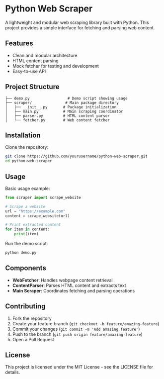 # Python Web Scraper

A lightweight and modular web scraping library built with Python. This project provides a simple interface for fetching and parsing web content.

## Features

- Clean and modular architecture
- HTML content parsing
- Mock fetcher for testing and development
- Easy-to-use API

## Project Structure

```
├── demo.py                 # Demo script showing usage
├── scraper/               # Main package directory
│   ├── __init__.py       # Package initialization
│   ├── main.py           # Main scraping coordinator
│   ├── parser.py         # HTML content parser
│   └── fetcher.py        # Web content fetcher
```

## Installation

Clone the repository:

```bash
git clone https://github.com/yourusername/python-web-scraper.git
cd python-web-scraper
```

## Usage

Basic usage example:

```python
from scraper import scrape_website

# Scrape a website
url = "https://example.com"
content = scrape_website(url)

# Print extracted content
for item in content:
    print(item)
```

Run the demo script:

```bash
python demo.py
```

## Components

- **WebFetcher**: Handles webpage content retrieval
- **ContentParser**: Parses HTML content and extracts text
- **Main Scraper**: Coordinates fetching and parsing operations

## Contributing

1. Fork the repository
2. Create your feature branch (`git checkout -b feature/amazing-feature`)
3. Commit your changes (`git commit -m 'Add amazing feature'`)
4. Push to the branch (`git push origin feature/amazing-feature`)
5. Open a Pull Request

## License

This project is licensed under the MIT License - see the LICENSE file for details.